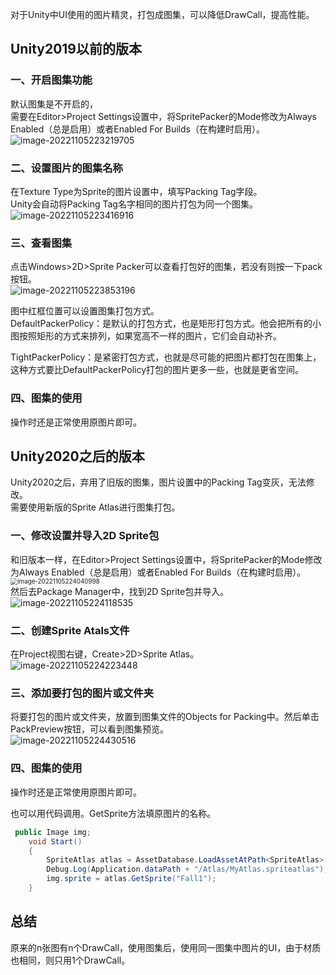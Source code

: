 对于Unity中UI使用的图片精灵，打包成图集，可以降低DrawCall，提高性能。

Unity2019以前的版本
-------------------------------------------------------------------------------------------------------------------------------------------------------------------------------------------------------------------------------------------------------------------------------------------------------------------------------------------------------------------------------------------------------------------------------

### 一、开启图集功能

默认图集是不开启的，  
需要在Editor>Project Settings设置中，将SpritePacker的Mode修改为Always Enabled（总是启用）或者Enabled For Builds（在构建时启用）。  
![image-20221105223219705](https://downloadflies.com/blog-img/image-20221105223219705.png)

### 二、设置图片的图集名称

在Texture Type为Sprite的图片设置中，填写Packing Tag字段。  
Unity会自动将Packing Tag名字相同的图片打包为同一个图集。  
![image-20221105223416916](https://downloadflies.com/blog-img/image-20221105223416916.png)

### 三、查看图集

点击Windows>2D>Sprite Packer可以查看打包好的图集，若没有则按一下pack按钮。  
![image-20221105223853196](https://downloadflies.com/blog-img/image-20221105223853196.png)

图中红框位置可以设置图集打包方式。  
DefaultPackerPolicy：是默认的打包方式，也是矩形打包方式。他会把所有的小图按照矩形的方式来排列，如果宽高不一样的图片，它们会自动补齐。

TightPackerPolicy：是紧密打包方式，也就是尽可能的把图片都打包在图集上，这种方式要比DefaultPackerPolicy打包的图片更多一些，也就是更省空间。

### 四、图集的使用

操作时还是正常使用原图片即可。

Unity2020之后的版本
-------------------------------------------------------------------------------------------------------------------------------------------------------------------------------------------------------------------------------------------------------------------------------------------------------------------------------------------------------------------------------------------------------------------------------

Unity2020之后，弃用了旧版的图集，图片设置中的Packing Tag变灰，无法修改。  
需要使用新版的Sprite Atlas进行图集打包。

### 一、修改设置并导入2D Sprite包

和旧版本一样，在Editor>Project Settings设置中，将SpritePacker的Mode修改为Always Enabled（总是启用）或者Enabled For Builds（在构建时启用）。  
<img src="https://downloadflies.com/blog-img/image-20221105224040998.png" alt="image-20221105224040998" style="zoom:70%;" />  
然后去Package Manager中，找到2D Sprite包并导入。  
![image-20221105224118535](https://downloadflies.com/blog-img/image-20221105224118535.png)

### 二、创建Sprite Atals文件

在Project视图右键，Create>2D>Sprite Atlas。  
![image-20221105224223448](https://downloadflies.com/blog-img/image-20221105224223448.png)

### 三、添加要打包的图片或文件夹

将要打包的图片或文件夹，放置到图集文件的Objects for Packing中。然后单击PackPreview按钮，可以看到图集预览。  
![image-20221105224430516](https://downloadflies.com/blog-img/image-20221105224430516.png)

### 四、图集的使用

操作时还是正常使用原图片即可。

也可以用代码调用。GetSprite方法填原图片的名称。

```c#
 public Image img;
    void Start()
    {
        SpriteAtlas atlas = AssetDatabase.LoadAssetAtPath<SpriteAtlas>("Assets/Atlas/MyAtlas.spriteatlas");
        Debug.Log(Application.dataPath + "/Atlas/MyAtlas.spriteatlas");
        img.sprite = atlas.GetSprite("Fall1"); 
    }

```

总结
-------------------------------------------------------------------------------------------------------------------------------------------------------------------------------------------------------------------------------------------------------------------------------------------------------------------------------------------------------------------------------------------------------------------

原来的n张图有n个DrawCall，使用图集后，使用同一图集中图片的UI，由于材质也相同，则只用1个DrawCall。